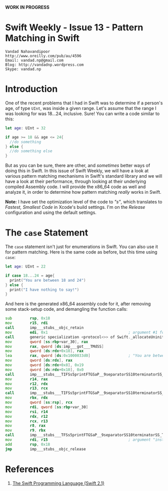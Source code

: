__WORK IN PROGRESS__

Swift Weekly - Issue 13 - Pattern Matching in Swift
===
	Vandad Nahavandipoor
	http://www.oreilly.com/pub/au/4596
	Email: vandad.np@gmail.com
	Blog: http://vandadnp.wordpress.com
	Skype: vandad.np

Introduction
===
One of the recent problems that I had in Swift was to determine if a person's age, of type `UInt`, was inside a given range. Let's assume that the range I was looking for was 18...24, inclusive. Sure! You can write a code similar to this:

```swift
let age: UInt = 32

if age >= 18 && age <= 24{
  //do something
} else {
  //do something else
}
```

But as you can be sure, there are other, and _sometimes_ better ways of doing this in Swift. In this issue of Swift Weekly, we will have a look at various pattern matching mechanisms in Swift's standard library and we will have a look at their performance, through looking at their underlying compiled Assembly code. I will provide the x86_64 code as well and analyze it, in order to determine how pattern matching _really_ works in Swift.

__Note:__ I have set the optimization level of the code to _"s"_, which translates to _Fastest, Smallest Code_ in Xcode's build settings. I'm on the _Release_ configuration and using the default settings.

The `case` Statement
===
The `case` statement isn't just for enumerations in Swift. You can also use it for pattern matching. Here is the same code as before, but this time using `case`:

```swift
let age: UInt = 22

if case 18...24 = age{
  print("You are between 18 and 24")
} else {
  print("I have nothing to say!")
}
```
And here is the generated x86_64 assembly code for it, after removing some stack-setup code, and demangling the function calls:

```asm
sub        rsp, 0x18
mov        r15, rdi
call       imp___stubs__objc_retain
mov        edi, 0x1                                    ; argument #1 for method __TTSg5P____TFSs27_allocateUninitializedArrayurFBwTGSaq__Bp_
call       generic specialization <protocol<>> of Swift._allocateUninitializedArray <A> (Builtin.Word) -> ([A], Builtin.RawPointer)
mov        qword [ss:rbp+var_30], rax
mov        rax, qword [ds:imp___got___TMdSS]
mov        qword [ds:rdx+0x18], rax
lea        rax, qword [ds:0x1000033d0]                 ; "You are between 18 and 24"
mov        qword [ds:rdx], rax
mov        qword [ds:rdx+0x8], 0x19
mov        qword [ds:rdx+0x10], 0x0
call       imp___stubs___TIFSs5printFTGSaP__9separatorSS10terminatorSS_T_A0_
mov        r14, rax
mov        r12, rdx
mov        r13, rcx
call       imp___stubs___TIFSs5printFTGSaP__9separatorSS10terminatorSS_T_A1_
mov        rbx, rdx
mov        qword [ss:rsp], rcx
mov        rdi, qword [ss:rbp+var_30]
mov        rsi, r14
mov        rdx, r12
mov        rcx, r13
mov        r8, rax
mov        r9, rbx
call       imp___stubs___TFSs5printFTGSaP__9separatorSS10terminatorSS_T_
mov        rdi, r15                                    ; argument "instance" for method imp___stubs__objc_release
add        rsp, 0x18
jmp        imp___stubs__objc_release
```



References
===
1. [The Swift Programming Language (Swift 2.1)](https://goo.gl/ubGNKN)